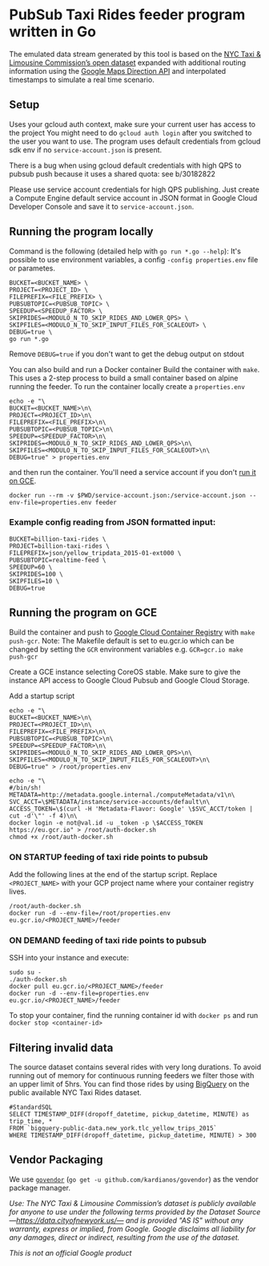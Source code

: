 # PubSub Taxi Rides feeder program written in Go

The emulated data stream generated by this tool is based on the 
[NYC Taxi & Limousine Commission’s open dataset](https://data.cityofnewyork.us/) expanded with additional routing 
information using the [Google Maps Direction API](https://developers.google.com/maps/documentation/directions/) and 
interpolated timestamps to simulate a real time scenario.

## Setup

Uses your gcloud auth context, make sure your current user has access to the project
You might need to do `gcloud auth login` after you switched to the user you want to use.
The program uses default credentials from gcloud sdk env if no `service-account.json` is present.

There is a bug when using gcloud default credentials with high QPS to pubsub push because it uses
a shared quota: see b/30182822

Please use service account credentials for high QPS publishing. Just create a Compute Engine default service account in JSON format
in Google Cloud Developer Console and save it to `service-account.json`.

## Running the program locally

Command is the following (detailed help with `go run *.go --help`):
It's possible to use environment variables, a config `-config properties.env` file or parametes.
```
BUCKET=<BUCKET_NAME> \
PROJECT=<PROJECT_ID> \
FILEPREFIX=<FILE_PREFIX> \
PUBSUBTOPIC=<PUBSUB_TOPIC> \
SPEEDUP=<SPEEDUP_FACTOR> \
SKIPRIDES=<MODULO_N_TO_SKIP_RIDES_AND_LOWER_QPS> \
SKIPFILES=<MODULO_N_TO_SKIP_INPUT_FILES_FOR_SCALEOUT> \
DEBUG=true \
go run *.go
```
Remove `DEBUG=true` if you don't want to get the debug output on stdout

You can also build and run a Docker container
Build the container with `make`. This uses a 2-step process to build a small container based on alpine running the feeder.
To run the container locally create a `properties.env`
```
echo -e "\
BUCKET=<BUCKET_NAME>\n\
PROJECT=<PROJECT_ID>\n\
FILEPREFIX=<FILE_PREFIX>\n\
PUBSUBTOPIC=<PUBSUB_TOPIC>\n\
SPEEDUP=<SPEEDUP_FACTOR>\n\
SKIPRIDES=<MODULO_N_TO_SKIP_RIDES_AND_LOWER_QPS>\n\
SKIPFILES=<MODULO_N_TO_SKIP_INPUT_FILES_FOR_SCALEOUT>\n\
DEBUG=true" > properties.env
```
and then run the container. You'll need a service account if you don't [run it on GCE](#running-the-program-on-gce).
```
docker run --rm -v $PWD/service-account.json:/service-account.json --env-file=properties.env feeder
```

### Example config reading from JSON formatted input:
```
BUCKET=billion-taxi-rides \
PROJECT=billion-taxi-rides \
FILEPREFIX=json/yellow_tripdata_2015-01-ext000 \
PUBSUBTOPIC=realtime-feed \
SPEEDUP=60 \
SKIPRIDES=100 \
SKIPFILES=10 \
DEBUG=true
```

## Running the program on GCE
Build the container and push to [Google Cloud Container Registry](https://cloud.google.com/container-registry/)
with `make push-gcr`. Note: The Makefile default is set to eu.gcr.io which can be changed by setting the `GCR` environment variables
e.g. `GCR=gcr.io make push-gcr`

Create a GCE instance selecting CoreOS stable.
Make sure to give the instance API access to Google Cloud Pubsub and Google Cloud Storage.

Add a startup script
```
echo -e "\
BUCKET=<BUCKET_NAME>\n\
PROJECT=<PROJECT_ID>\n\
FILEPREFIX=<FILE_PREFIX>\n\
PUBSUBTOPIC=<PUBSUB_TOPIC>\n\
SPEEDUP=<SPEEDUP_FACTOR>\n\
SKIPRIDES=<MODULO_N_TO_SKIP_RIDES_AND_LOWER_QPS>\n\
SKIPFILES=<MODULO_N_TO_SKIP_INPUT_FILES_FOR_SCALEOUT>\n\
DEBUG=true" > /root/properties.env

echo -e "\
#/bin/sh!
METADATA=http://metadata.google.internal./computeMetadata/v1\n\
SVC_ACCT=\$METADATA/instance/service-accounts/default\n\
ACCESS_TOKEN=\$(curl -H 'Metadata-Flavor: Google' \$SVC_ACCT/token | cut -d'\"' -f 4)\n\
docker login -e not@val.id -u _token -p \$ACCESS_TOKEN https://eu.gcr.io" > /root/auth-docker.sh
chmod +x /root/auth-docker.sh
```

### ON STARTUP feeding of taxi ride points to pubsub
Add the following lines at the end of the startup script. Replace `<PROJECT_NAME>` 
with your GCP project name where your container registry lives.
```
/root/auth-docker.sh
docker run -d --env-file=/root/properties.env eu.gcr.io/<PROJECT_NAME>/feeder
```

### ON DEMAND feeding of taxi ride points to pubsub
SSH into your instance and execute:
```
sudo su -
./auth-docker.sh
docker pull eu.gcr.io/<PROJECT_NAME>/feeder
docker run -d --env-file=properties.env eu.gcr.io/<PROJECT_NAME>/feeder
```

To stop your container, find the running container id with `docker ps` and run `docker stop <container-id>`

## Filtering invalid data
The source dataset contains several rides with very long durations. To avoid running out of memory
for continuous running feeders we filter those with an upper limit of 5hrs.
You can find those rides by using [BigQuery](https://cloud.google.com/bigquery) on the public
available NYC Taxi Rides dataset.

```
#StandardSQL
SELECT TIMESTAMP_DIFF(dropoff_datetime, pickup_datetime, MINUTE) as trip_time, * 
FROM `bigquery-public-data.new_york.tlc_yellow_trips_2015`
WHERE TIMESTAMP_DIFF(dropoff_datetime, pickup_datetime, MINUTE) > 300
```

## Vendor Packaging
We use [`govendor`](https://github.com/kardianos/govendor) (`go get -u github.com/kardianos/govendor`) as the vendor package manager.


*Use: The NYC Taxi & Limousine Commission’s dataset is publicly available for anyone to use under the following terms 
provided by the Dataset Source —https://data.cityofnewyork.us/— and is provided "AS IS" without any warranty, express 
or implied, from Google. 
Google disclaims all liability for any damages, direct or indirect, resulting from the use of the dataset.*

*This is not an official Google product*
